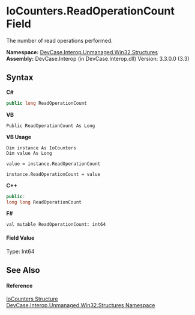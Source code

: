 # IoCounters.ReadOperationCount Field
 

The number of read operations performed.

**Namespace:**&nbsp;<a href="N_DevCase_Interop_Unmanaged_Win32_Structures">DevCase.Interop.Unmanaged.Win32.Structures</a><br />**Assembly:**&nbsp;DevCase.Interop (in DevCase.Interop.dll) Version: 3.3.0.0 (3.3)

## Syntax

**C#**<br />
``` C#
public long ReadOperationCount
```

**VB**<br />
``` VB
Public ReadOperationCount As Long
```

**VB Usage**<br />
``` VB Usage
Dim instance As IoCounters
Dim value As Long

value = instance.ReadOperationCount

instance.ReadOperationCount = value
```

**C++**<br />
``` C++
public:
long long ReadOperationCount
```

**F#**<br />
``` F#
val mutable ReadOperationCount: int64
```


#### Field Value
Type: Int64

## See Also


#### Reference
<a href="T_DevCase_Interop_Unmanaged_Win32_Structures_IoCounters">IoCounters Structure</a><br /><a href="N_DevCase_Interop_Unmanaged_Win32_Structures">DevCase.Interop.Unmanaged.Win32.Structures Namespace</a><br />